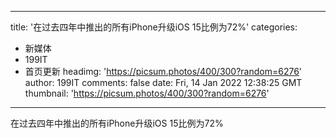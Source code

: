 
---
title: '在过去四年中推出的所有iPhone升级iOS 15比例为72%'
categories: 
 - 新媒体
 - 199IT
 - 首页更新
headimg: 'https://picsum.photos/400/300?random=6276'
author: 199IT
comments: false
date: Fri, 14 Jan 2022 12:38:25 GMT
thumbnail: 'https://picsum.photos/400/300?random=6276'
---

<div>   
在过去四年中推出的所有iPhone升级iOS 15比例为72%  
</div>
            